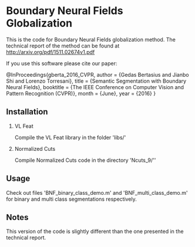# Boundary Neural Fields Globalization

This is the code for Boundary Neural Fields globalization method. The technical report of the method can be found at http://arxiv.org/pdf/1511.02674v1.pdf 

If you use this software please cite our paper:

@InProceedings{gberta_2016_CVPR, 
author = {Gedas Bertasius and Jianbo Shi and Lorenzo Torresani},
title = {Semantic Segmentation with Boundary Neural Fields},
booktitle = {The IEEE Conference on Computer Vision and Pattern Recognition (CVPR)},
month = {June},
year = {2016}
}


## Installation

1. VL Feat

	Compile the VL Feat library in the folder 'libs/'

2. Normalized Cuts

	Compile Normalized Cuts code in the directory 'Ncuts_9/''

## Usage

Check out files 'BNF_binary_class_demo.m' and 'BNF_multi_class_demo.m' for binary and multi class segmentations respectively.


## Notes

This version of the code is slightly different than the one presented in the technical report.
